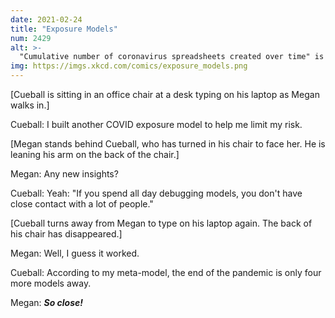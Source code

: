 ```yaml
---
date: 2021-02-24
title: "Exposure Models"
num: 2429
alt: >-
  "Cumulative number of coronavirus spreadsheets created over time" is a spreadsheet I am coming dangerously close to creating.
img: https://imgs.xkcd.com/comics/exposure_models.png
---
```

[Cueball is sitting in an office chair at a desk typing on his laptop as Megan walks in.]

Cueball: I built another COVID exposure model to help me limit my risk.

[Megan stands behind Cueball, who has turned in his chair to face her. He is leaning his arm on the back of the chair.]

Megan: Any new insights?

Cueball: Yeah: "If you spend all day debugging models, you don't have close contact with a lot of people."

[Cueball turns away from Megan to type on his laptop again. The back of his chair has disappeared.]

Megan: Well, I guess it worked.

Cueball: According to my meta-model, the end of the pandemic is only four more models away.

Megan: ***So close!***